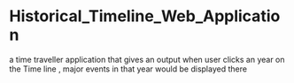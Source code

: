 # Historical_Timeline_Web_Application
a time traveller application that gives an output when user clicks an year on the Time line , major events in that year would be displayed there
